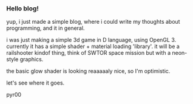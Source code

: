 ### Hello blog!

yup, i just made a simple blog, where i could write my thoughts about programming, and it in general.

i was just making a simple 3d game in D language, using OpenGL 3. currently it has a simple shader + material loading 'library'. it will be a railshooter kindof thing, think of SWTOR space mission but with a neon-style graphics.

the basic glow shader is looking reaaaaaly nice, so I'm optimistic.

let's see where it goes.

pyr00
